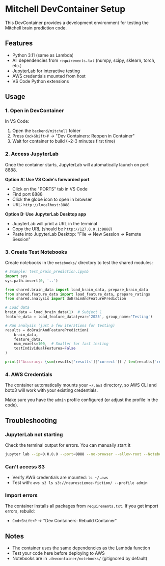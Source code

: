 # Mitchell DevContainer Setup

This DevContainer provides a development environment for testing the Mitchell brain prediction code.

## Features

- Python 3.11 (same as Lambda)
- All dependencies from `requirements.txt` (numpy, scipy, sklearn, torch, etc.)
- JupyterLab for interactive testing
- AWS credentials mounted from host
- VS Code Python extensions

## Usage

### 1. Open in DevContainer

In VS Code:
1. Open the `backend/mitchell` folder
2. Press `Cmd+Shift+P` → "Dev Containers: Reopen in Container"
3. Wait for container to build (~2-3 minutes first time)

### 2. Access JupyterLab

Once the container starts, JupyterLab will automatically launch on port 8888.

**Option A: Use VS Code's forwarded port**
- Click on the "PORTS" tab in VS Code
- Find port 8888
- Click the globe icon to open in browser
- URL: `http://localhost:8888`

**Option B: Use JupyterLab Desktop app**
- JupyterLab will print a URL in the terminal
- Copy the URL (should be `http://127.0.0.1:8888`)
- Paste into JupyterLab Desktop: "File → New Session → Remote Session"

### 3. Create Test Notebooks

Create notebooks in the `notebooks/` directory to test the shared modules:

```python
# Example: test_brain_prediction.ipynb
import sys
sys.path.insert(0, '..')

from shared.brain_data import load_brain_data, prepare_brain_data
from shared.feature_data import load_feature_data, prepare_ratings
from shared.analysis import doBrainAndFeaturePrediction

# Load data
brain_data = load_brain_data(1)  # Subject 1
feature_data = load_feature_data(year='2025', group_name='Testing')

# Run analysis (just a few iterations for testing)
results = doBrainAndFeaturePrediction(
    brain_data,
    feature_data,
    num_voxels=100,  # Smaller for fast testing
    testIndividualFeatures=False
)

print(f"Accuracy: {sum(results['results']['correct']) / len(results['results']['correct'])}")
```

### 4. AWS Credentials

The container automatically mounts your `~/.aws` directory, so AWS CLI and boto3 will work with your existing credentials.

Make sure you have the `admin` profile configured (or adjust the profile in the code).

## Troubleshooting

### JupyterLab not starting
Check the terminal output for errors. You can manually start it:
```bash
jupyter lab --ip=0.0.0.0 --port=8888 --no-browser --allow-root --NotebookApp.token='' --NotebookApp.password=''
```

### Can't access S3
- Verify AWS credentials are mounted: `ls ~/.aws`
- Test with: `aws s3 ls s3://neuroscience-fiction/ --profile admin`

### Import errors
The container installs all packages from `requirements.txt`. If you get import errors, rebuild:
- `Cmd+Shift+P` → "Dev Containers: Rebuild Container"

## Notes

- The container uses the same dependencies as the Lambda function
- Test your code here before deploying to AWS
- Notebooks are in `.devcontainer/notebooks/` (gitignored by default)
